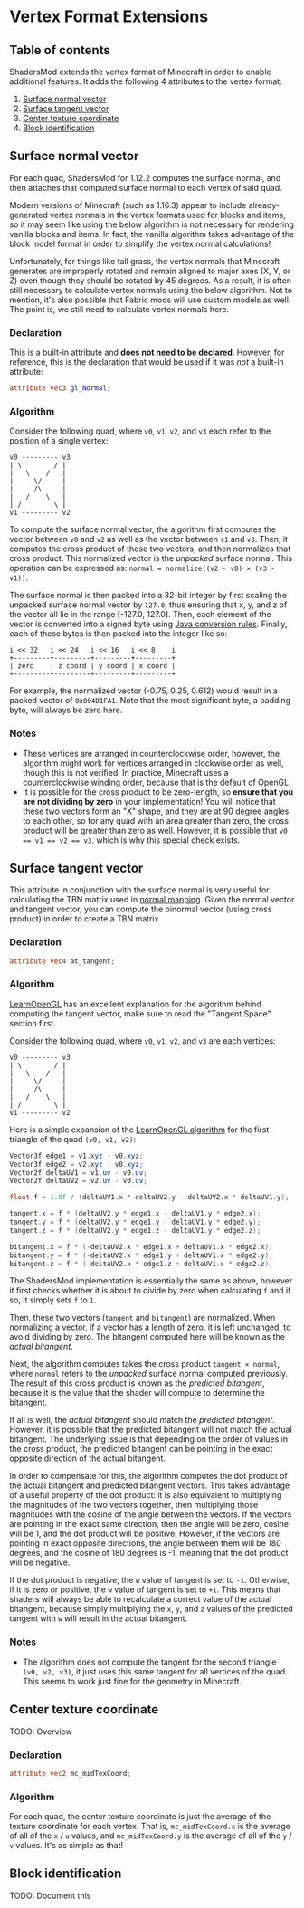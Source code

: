 # Vertex Format Extensions

## Table of contents

ShadersMod extends the vertex format of Minecraft in order to enable additional features. It adds the following 4 attributes to the vertex format:

1. [Surface normal vector](#surface-normal-vector)
2. [Surface tangent vector](#surface-tangent-vector)
3. [Center texture coordinate](#center-texture-coordinate)
4. [Block identification](#block-identification)


## Surface normal vector

For each quad, ShadersMod for 1.12.2 computes the surface normal, and then attaches that computed surface normal to each vertex of said quad.

Modern versions of Minecraft (such as 1.16.3) appear to include already-generated vertex normals in the vertex formats used for blocks and items, so it may seem like using the below algorithm is not necessary for rendering vanilla blocks and items. In fact, the vanilla algorithm takes advantage of the block model format in order to simplify the vertex normal calculations!

Unfortunately, for things like tall grass, the vertex normals that Minecraft generates are improperly rotated and remain aligned to major axes (X, Y, or Z) even though they should be rotated by 45 degrees. As a result, it is often still necessary to calculate vertex normals using the below algorithm. Not to mention, it's also possible that Fabric mods will use custom models as well. The point is, we still need to calculate vertex normals here.

### Declaration

This is a built-in attribute and **does not need to be declared**. However, for reference, this is the declaration that would be used if it was *not* a built-in attribute:

```glsl
attribute vec3 gl_Normal;
```


### Algorithm

Consider the following quad, where `v0`, `v1`, `v2`, and `v3` each refer to the position of a single vertex:

```
v0 --------- v3
| \        / |
|   \    /   |
|     \/     |
|     /\     |
|   /    \   |
| /        \ |
v1 --------- v2
```

To compute the surface normal vector, the algorithm first computes the vector between `v0` and `v2` as well as the vector between `v1` and `v3`. Then, it computes the cross product of those two vectors, and then normalizes that cross product. This normalized vector is the *unpacked* surface normal. This operation can be expressed as: `normal = normalize((v2 - v0) × (v3 - v1))`.

The surface normal is then packed into a 32-bit integer by first scaling the unpacked surface normal vector by `127.0`, thus ensuring that x, y, and z of the vector all lie in the range [-127.0, 127.0]. Then, each element of the vector is converted into a signed byte using [Java conversion rules](https://docs.oracle.com/javase/specs/jls/se8/html/jls-5.html#jls-5.1.3). Finally, each of these bytes is then packed into the integer like so:

```
i << 32   i << 24   i << 16   i << 8    i
+---------+---------+---------+---------+
| zero    | z coord | y coord | x coord |
+---------+---------+---------+---------+
```

For example, the normalized vector (-0.75, 0.25, 0.612) would result in a packed vector of `0x004D1FA1`. Note that the most significant byte, a padding byte, will always be zero here.


### Notes

* These vertices are arranged in counterclockwise order, however, the algorithm might work for vertices arranged in clockwise order as well, though this is not verified. In practice, Minecraft uses a counterclockwise winding order, because that is the default of OpenGL.
* It is possible for the cross product to be zero-length, so **ensure that you are not dividing by zero** in your implementation! You will notice that these two vectors form an "X" shape, and they are at 90 degree angles to each other, so for any quad with an area greater than zero, the cross product will be greater than zero as well. However, it is possible that `v0 == v1 == v2 == v3`, which is why this special check exists.


## Surface tangent vector

This attribute in conjunction with the surface normal is very useful for calculating the TBN matrix used in [normal mapping](https://learnopengl.com/Advanced-Lighting/Normal-Mapping). Given the normal vector and tangent vector, you can compute the binormal vector (using cross product) in order to create a TBN matrix.

### Declaration

```glsl
attribute vec4 at_tangent;
```


### Algorithm

[LearnOpenGL](https://learnopengl.com/Advanced-Lighting/Normal-Mapping) has an excellent explanation for the algorithm behind computing the tangent vector, make sure to read the "Tangent Space" section first.

Consider the following quad, where `v0`, `v1`, `v2`, and `v3` are each vertices:

```
v0 --------- v3
| \        / |
|   \    /   |
|     \/     |
|     /\     |
|   /    \   |
| /        \ |
v1 --------- v2
```

Here is a simple expansion of the [LearnOpenGL algorithm](https://github.com/JoeyDeVries/LearnOpenGL/blob/443f16db600ffb62ecfa244a8638819a39335952/src/5.advanced_lighting/4.normal_mapping/normal_mapping.cpp#L178-L193) for the first triangle of the quad `(v0, v1, v2)`:

```java
Vector3f edge1 = v1.xyz - v0.xyz;
Vector3f edge2 = v2.xyz - v0.xyz;
Vector2f deltaUV1 = v1.uv - v0.uv;
Vector2f deltaUV2 = v2.uv - v0.uv;  

float f = 1.0f / (deltaUV1.x * deltaUV2.y - deltaUV2.x * deltaUV1.y);

tangent.x = f * (deltaUV2.y * edge1.x - deltaUV1.y * edge2.x);
tangent.y = f * (deltaUV2.y * edge1.y - deltaUV1.y * edge2.y);
tangent.z = f * (deltaUV2.y * edge1.z - deltaUV1.y * edge2.z);

bitangent.x = f * (-deltaUV2.x * edge1.x + deltaUV1.x * edge2.x);
bitangent.y = f * (-deltaUV2.x * edge1.y + deltaUV1.x * edge2.y);
bitangent.z = f * (-deltaUV2.x * edge1.z + deltaUV1.x * edge2.z);
```

The ShadersMod implementation is essentially the same as above, however it first checks whether it is about to divide by zero when calculating `f` and if so, it simply sets `f` to `1`.

Then, these two vectors (`tangent` and `bitangent`) are normalized. When normalizing a vector, if a vector has a length of zero, it is left unchanged, to avoid dividing by zero. The bitangent computed here will be known as the *actual bitangent*.

Next, the algorithm computes takes the cross product `tangent × normal`, where `normal` refers to the *unpacked* surface normal computed previously. The result of this cross product is known as the *predicted bitangent*, because it is the value that the shader will compute to determine the bitangent.

If all is well, the *actual bitangent* should match the *predicted bitangent*. However, it is possible that the predicted bitangent will not match the actual bitangent. The underlying issue is that depending on the order of values in the cross product, the predicted bitangent can be pointing in the exact opposite direction of the actual bitangent.

In order to compensate for this, the algorithm computes the dot product of the actual bitangent and predicted bitangent vectors. This takes advantage of a useful property of the dot product: it is also equivalent to multiplying the magnitudes of the two vectors together, then multiplying those magnitudes with the cosine of the angle between the vectors. If the vectors are pointing in the exact same direction, then the angle will be zero, cosine will be 1, and the dot product will be positive. However, if the vectors are pointing in exact opposite directions, the angle between them will be 180 degrees, and the cosine of 180 degrees is -1, meaning that the dot product will be negative.

If the dot product is negative, the `w` value of tangent is set to `-1`. Otherwise, if it is zero or positive, the `w` value of tangent is set to `+1`. This means that shaders will always be able to recalculate a correct value of the actual bitangent, because simply multiplying the `x`, `y`, and `z` values of the predicted tangent with `w` will result in the actual bitangent.

### Notes

* The algorithm does not compute the tangent for the second triangle `(v0, v2, v3)`, it just uses this same tangent for all vertices of the quad. This seems to work just fine for the geometry in Minecraft.

## Center texture coordinate

TODO: Overview

### Declaration

```glsl
attribute vec2 mc_midTexCoord;
```


### Algorithm

For each quad, the center texture coordinate is just the average of the texture coordinate for each vertex. That is, `mc_midTexCoord.x` is the average of all of the `x` / `u` values, and `mc_midTexCoord.y` is the average of all of the `y` / `v` values. It's as simple as that!


## Block identification

TODO: Document this
